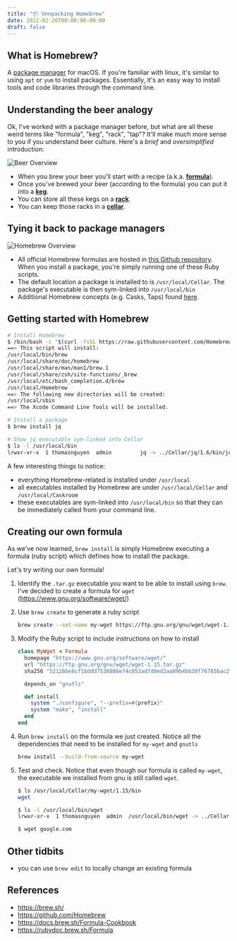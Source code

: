 ```yaml
---
title: "📦 Unnpacking Homebrew"
date: 2022-02-26T00:00:00-00:00
draft: false
---
```


## What is Homebrew?

A [package manager](https://en.wikipedia.org/wiki/Package_manager) for macOS. If you're familiar with linux, it's similar to using `apt` or `yum` to install packages. Essentially, it's an easy way to install tools and code libraries through the command line.

## Understanding the beer analogy

Ok, I've worked with a package manager before, but what are all these weird terms like "formula", "keg", "rack", "tap"? It'll make much more sense to you if you understand beer culture. Here's a *brief* and *oversimplified* introduction:

![Beer Overview](/images/homebrew-1.png)

- When you brew your beer you'll start with a recipe (a.k.a. [**formula**](https://en.wikipedia.org/wiki/Beer#Ingredients)).
- Once you've brewed your beer (according to the formula) you can put it into a [**keg**](https://en.wikipedia.org/wiki/Keg).
- You can store all these kegs on a [**rack**](https://assets.katomcdn.com/q_auto,f_auto/products/098/098-31842TT7/098-31842tt7.jpg).
- You can keep those racks in a [**cellar**](https://hamillmachine.ca/wp-content/uploads/2017/07/modular-keg-racks.jpg).

## Tying it back to package managers

![Homebrew Overview](/images/homebrew-2.png)

- All official Homebrew formulas are hosted in [this Github repository](https://github.com/Homebrew/homebrew-core). When you install a package, you're simply running one of these Ruby scripts.
- The default location a package is installed to is `/usr/local/Cellar`. The package's executable is then sym-linked into `/usr/local/bin`
- Additional Homebrew concepts (e.g. Casks, Taps) found [here](https://docs.brew.sh/Formula-Cookbook).

## Getting started with Homebrew

```bash
# Install Homebrew
$ /bin/bash -c "$(curl -fsSL https://raw.githubusercontent.com/Homebrew/install/HEAD/install.sh)"
==> This script will install:
/usr/local/bin/brew
/usr/local/share/doc/homebrew
/usr/local/share/man/man1/brew.1
/usr/local/share/zsh/site-functions/_brew
/usr/local/etc/bash_completion.d/brew
/usr/local/Homebrew
==> The following new directories will be created:
/usr/local/sbin
==> The Xcode Command Line Tools will be installed.

# Install a package
$ brew install jq

# Show jq executable sym-linked into Cellar
$ ls -l /usr/local/bin
lrwxr-xr-x  1 thomasnguyen  admin         jq -> ../Cellar/jq/1.6/bin/jq
```

A few interesting things to notice:

- everything Homebrew-related is installed under `/usr/local`
- all executables installed by Homebrew are under `/usr/local/Cellar` and `/usr/local/Caskroom`
- these executables are sym-linked into `/usr/local/bin` so that they can be immediately called from your command line.

## Creating our own formula

As we've now learned, `brew install` is simply Homebrew executing a formula (ruby script) which defines how to install the package.

Let's try writing our own formula!

1. Identify the `.tar.gz` executable you want to be able to install using `brew`. I've decided to create a formula for `wget` (<https://www.gnu.org/software/wget/>)

2. Use `brew create` to generate a ruby script

    ```bash
    brew create --set-name my-wget https://ftp.gnu.org/gnu/wget/wget-1.15.tar.gz
    ```

3. Modify the Ruby script to include instructions on how to install

    ```ruby
    class MyWget < Formula
      homepage "https://www.gnu.org/software/wget/"
      url "https://ftp.gnu.org/gnu/wget/wget-1.15.tar.gz"
      sha256 "52126be8cf1bddd7536886e74c053ad7d0ed2aa89b4b630f76785bac21695fcd"

      depends_on "gnutls"

      def install
        system "./configure", "--prefix=#{prefix}"
        system "make", "install"
      end
    end
    ```

4. Run `brew install` on the formula we just created. Notice all the dependencies that need to be installed for `my-wget` and `gnutls`

    ```bash
    brew install --build-from-source my-wget
    ```

5. Test and check. Notice that even though our formula is called `my-wget`, the executable we installed from gnu is still called `wget`.

    ```bash
    $ ls /usr/local/Cellar/my-wget/1.15/bin
    wget

    $ ls -l /usr/local/bin/wget
    lrwxr-xr-x  1 thomasnguyen  admin  /usr/local/bin/wget -> ../Cellar/my-wget/1.15/bin/wget

    $ wget google.com
    ```

## Other tidbits

- you can use `brew edit` to locally change an existing formula

## References

- <https://brew.sh/>
- <https://github.com/Homebrew>
- <https://docs.brew.sh/Formula-Cookbook>
- <https://rubydoc.brew.sh/Formula>
